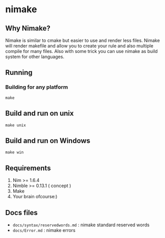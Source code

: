 # nimake

## Why Nimake?

Nimake is similar to cmake but easier to use and render less files.
Nimake will render makefile and allow you to create your rule and also multiple compile for many files.
Also with some trick you can use nimake as build system for other languages.

## Running

### Building for any platform

    make

## Build and run on unix

    make unix

## Build and run on Windows

    make win

## Requirements

1. Nim >= 1.6.4
2. Nimble >= 0.13.1 ( concept )
3. Make
4. Your brain ofcourse:)

## Docs files

-   `docs/syntax/reservedwords.md` : nimake standard reserved words
-   `docs/Error.md` : nimake errors
